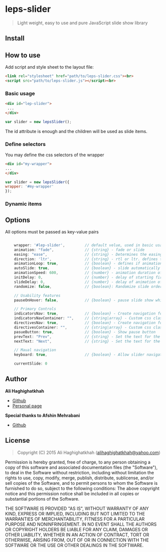 # leps-slider
> Light weight, easy to use and pure JavaScript slide show library

## Install

## How to use
Add script and style sheet to the layout file:<br>

```HTML
<link rel="stylesheet" href="path/to/leps-slider.css"><br>
<script src="path/to/leps-slider.js"></script><br>
  ```
### Basic usage
```HTML
<div id="lep-slider">
 ...
</div>
  ```
```javascript
var slider = new lepsSlider();
  ```
  The id attribute is enough and the children will be used as slide items.

### Define selectors
  You may define the css selectors of the wrapper
  ```HTML
<div id="my-wrapper">
 ...
</div>
  ```
  
  ```javascript
var slider = new lepsSlider({
  wrapper: '#my-wrapper'
});
  ```
  
### Dynamic items


## Options
All options must be passed as key-value pairs

  ```javascript

      wrapper: '#lep-slider',         // default velue, used in basic usage. could be css selector string or JS element
      animation: "fade",              // {string} - fade or slide
      easing: "ease",                 // {string} - Determines the easing method used in transitions. cubic buizier for example
      direction: 'ltr',               // {string} - rtl or ltr. defines the dirction of accending slide
      animationLoop: true,            // {boolean} - defines if animation will start from 1st slide after finished in last slide
      autoSlide: true,                // {boolean} - slide automatically or manually. if false, at least 1 navigator menu shold be present
      animationSpeed: 600,            // {number} - animation duration of each slide
      initDelay: 0,                   // {number} - delay of starting first slideShow in miliseconds
      slideDelay: 0,                  // {number} - delay of animation of each slide in milisecond
      randomize: false,               // {boolean}: Randomize slide order

      // Usability features
      pauseOnHover: false,            // {boolean} - pause slide show while oiinter is inside slider

      // Primary Controls
      indicatorsNav: true,            // {boolean} - Create navigation for paging control of each clide? Note: Leave true for manualControls usage
      indicatorsNavContainer: "",     // {string|array} - Custom css class name(s) to be added to Navigation menu, could be array or space separated string of names
      directivesNav: true,            // {boolean} - Create navigation for previous/next navigation? (true/false)
      directivesContainer: "",        // {string|array} - Custom css class name(s) to be added to Navigation menu, could be array or space separated string of names
      pasueButton: true,              // {boolean} - Show pause button
      prevText: "Prev",               // {string} - Set the text for the "previous" directionNav item
      nextText: "Next",               // {string} - Set the text for the "next" directionNav item

      // Maual navigation
      keyboard: true,                 // {boolean} - Allow slider navigating via keyboard left/right keys

      currentSlide: 0
  ```
  
  
## Author
**Ali Haghighatkhah**

- [Github](https://github.com/alihaghighatkhah)
- [Personal page](http://colorofweb.com/)

**Special thanks to Afshin Mehrabani**
- [Github](https://github.com/afshinm)

## License
> Copyright (C) 2015 Ali Haghighatkhah (alihaghighatkhah@yahoo.com)

Permission is hereby granted, free of charge, to any person obtaining a copy of this software and associated
documentation files (the "Software"), to deal in the Software without restriction, including without limitation
the rights to use, copy, modify, merge, publish, distribute, sublicense, and/or sell copies of the Software,
and to permit persons to whom the Software is furnished to do so, subject to the following conditions:
The above copyright notice and this permission notice shall be included in all copies or substantial portions
of the Software.

THE SOFTWARE IS PROVIDED "AS IS", WITHOUT WARRANTY OF ANY KIND, EXPRESS OR IMPLIED, INCLUDING BUT NOT LIMITED
TO THE WARRANTIES OF MERCHANTABILITY, FITNESS FOR A PARTICULAR PURPOSE AND NONINFRINGEMENT. IN NO EVENT SHALL
THE AUTHORS OR COPYRIGHT HOLDERS BE LIABLE FOR ANY CLAIM, DAMAGES OR OTHER LIABILITY, WHETHER IN AN ACTION OF
CONTRACT, TORT OR OTHERWISE, ARISING FROM, OUT OF OR IN CONNECTION WITH THE SOFTWARE OR THE USE OR OTHER DEALINGS
IN THE SOFTWARE.
